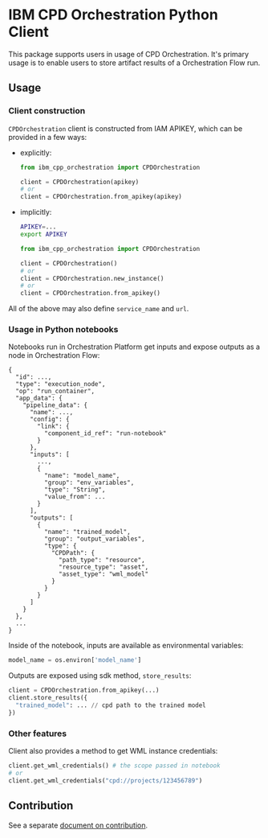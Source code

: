 # IBM CPD Orchestration Python Client

This package supports users in usage of CPD Orchestration.
It's primary usage is to enable users to store artifact results
of a Orchestration Flow run.


## Usage

### Client construction

`CPDOrchestration` client is constructed from IAM APIKEY, which can be provided
in a few ways:

* explicitly:

  ```python
  from ibm_cpp_orchestration import CPDOrchestration
  
  client = CPDOrchestration(apikey)
  # or
  client = CPDOrchestration.from_apikey(apikey)
  ```

* implicitly:

  ```bash
  APIKEY=...
  export APIKEY
  ```

  ```python
  from ibm_cpp_orchestration import CPDOrchestration

  client = CPDOrchestration()
  # or
  client = CPDOrchestration.new_instance()
  # or
  client = CPDOrchestration.from_apikey()
  ```

All of the above may also define `service_name` and `url`.


### Usage in Python notebooks

Notebooks run in Orchestration Platform get inputs and expose outputs
as a node in Orchestration Flow:

```
{
  "id": ...,
  "type": "execution_node",
  "op": "run_container",
  "app_data": {
    "pipeline_data": {
      "name": ...,
      "config": {
        "link": {
          "component_id_ref": "run-notebook"
        }
      },
      "inputs": [
        ...,
        {
          "name": "model_name",
          "group": "env_variables",
          "type": "String",
          "value_from": ...
        }
      ],
      "outputs": [
        {
          "name": "trained_model",
          "group": "output_variables",
          "type": {
            "CPDPath": {
              "path_type": "resource",
              "resource_type": "asset",
              "asset_type": "wml_model"
            }
          }
        }
      ]
    }
  },
  ...
}
```

Inside of the notebook, inputs are available as environmental
variables:

```python
model_name = os.environ['model_name']
```

Outputs are exposed using sdk method, `store_results`:

```python
client = CPDOrchestration.from_apikey(...)
client.store_results({
  "trained_model": ... // cpd path to the trained model
})
```


### Other features

Client also provides a method to get WML instance credentials:

```python
client.get_wml_credentials() # the scope passed in notebook
# or
client.get_wml_credentials("cpd://projects/123456789")
```


## Contribution

See a separate [document on contribution](CONTRIBUTING.md).
